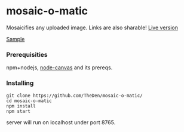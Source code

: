# mosaic-o-matic

Mosaicifies any uploaded image. Links are also sharable! [Live version](http://162.243.87.171/)

[Sample](http://162.243.87.171/index.html?sample.jpg)

### Prerequisities

npm+nodejs, [node-canvas](https://github.com/Automattic/node-canvas) and its prereqs.

### Installing

```
git clone https://github.com/TheDen/mosaic-o-matic/
cd mosaic-o-matic
npm install
npm start
```

server will run on localhost under port 8765. 
